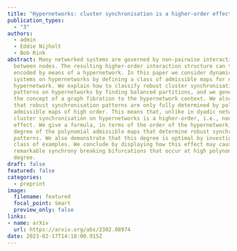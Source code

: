 ```yaml
---
title: "Hypernetworks: cluster synchronisation is a higher-order effect"
publication_types:
  - "3"
authors:
  - admin
  - Eddie Nijholt
  - Bob Rink
abstract: Many networked systems are governed by non-pairwise interactions
  between nodes. The resulting higher-order interaction structure can then be
  encoded by means of a hypernetwork. In this paper we consider dynamical
  systems on hypernetworks by defining a class of admissible maps for every such
  hypernetwork. We explain how to classify robust cluster synchronisation
  patterns on hypernetworks by finding balanced partitions, and we generalize
  the concept of a graph fibration to the hypernetwork context. We also show
  that robust synchronisation patterns are only fully determined by polynomial
  admissible maps of high order. This means that, unlike in dyadic networks,
  cluster synchronisation on hypernetworks is a higher-order, i.e., nonlinear
  effect. We give a formula, in terms of the order of the hypernetwork, for the
  degree of the polynomial admissible maps that determine robust synchronisation
  patterns. We also demonstrate that this degree is optimal by investigating a
  class of examples. We conclude by displaying how this effect may cause
  remarkable synchrony breaking bifurcations that occur at high polynomial
  degree.
draft: false
featured: false
categories:
  - preprint
image:
  filename: featured
  focal_point: Smart
  preview_only: false
links: 
- name: arXiv
  url: https://arxiv.org/abs/2302.08974
date: 2023-02-17T14:18:00.915Z
---
```

